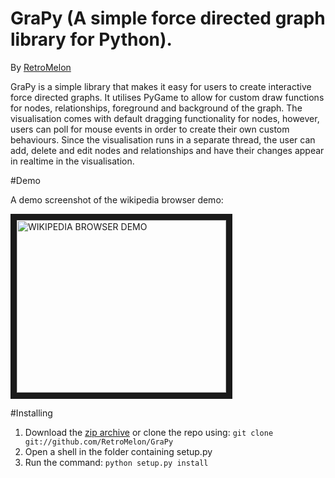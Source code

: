 GraPy (A simple force directed graph library for Python).
====================
By [RetroMelon](https://github.com/RetroMelon)

GraPy is a simple library that makes it easy for users to create interactive force directed graphs. It utilises PyGame to allow for custom draw functions for nodes, relationships, foreground and background of the graph. The visualisation comes with default dragging functionality for nodes, however, users can poll for mouse events in order to create their own custom behaviours. Since the visualisation runs in a separate thread, the user can add, delete and edit nodes and relationships and have their changes appear in realtime in the visualisation.

#Demo

A demo screenshot of the wikipedia browser demo:

<img src="https://github.com/RetroMelon/GraPy/blob/master/docs/Wikipedia%20Browser.png?raw=true" 
alt="WIKIPEDIA BROWSER DEMO" width="335" height="276" border="10" />


#Installing

1. Download the [zip archive](https://github.com/RetroMelon/GraPy/archive/master.zip) or clone the repo using: ```git clone git://github.com/RetroMelon/GraPy```
2. Open a shell in the folder containing setup.py
3. Run the command:
    ```python setup.py install```

